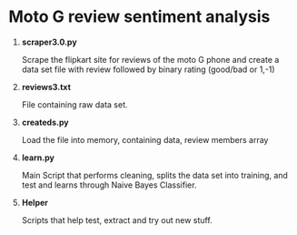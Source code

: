 # Moto G review sentiment analysis

1. **scraper3.0.py**

    Scrape the flipkart site for reviews of the moto G phone and create a data set file with review followed by binary rating (good/bad or 1,-1)
  
2. **reviews3.txt**

    File containing raw data set.
  
3. **createds.py**

    Load the file into memory, containing data, review members array
  
4. **learn.py**

    Main Script that performs cleaning, splits the data set into training, and test and learns through Naive Bayes Classifier.
  
5. **Helper**

    Scripts that help test, extract and try out new stuff.
